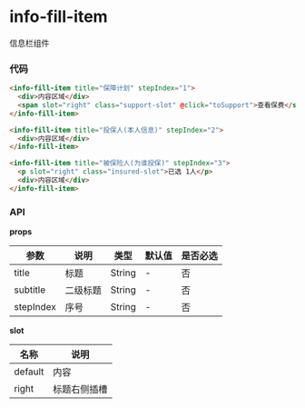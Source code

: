 # info-fill-item

信息栏组件

### 代码

```html
<info-fill-item title="保障计划" stepIndex="1">
  <div>内容区域</div>
  <span slot="right" class="support-slot" @click="toSupport">查看保费</span>
</info-fill-item>

<info-fill-item title="投保人(本人信息)" stepIndex="2">
  <div>内容区域</div>
</info-fill-item>

<info-fill-item title="被保险人(为谁投保)" stepIndex="3">
  <p slot="right" class="insured-slot">已选 1人</p>
  <div>内容区域</div>
</info-fill-item>
```

### API

**props**

| 参数      | 说明     | 类型   | 默认值 | 是否必选 |
| --------- | -------- | ------ | ------ | -------- |
| title     | 标题     | String | -      | 否       |
| subtitle  | 二级标题 | String | -      | 否       |
| stepIndex | 序号     | String | -      | 否       |

**slot**

| 名称    | 说明         |
| ------- | ------------ |
| default | 内容         |
| right   | 标题右侧插槽 |
